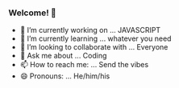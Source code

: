 ### Welcome! 👋 
- 🔭 I’m currently working on ... JAVASCRIPT
- 🌱 I’m currently learning ... whatever you need
- 👯 I’m looking to collaborate with ... Everyone
- 💬 Ask me about ... Coding
- 📫 How to reach me: ... Send the vibes
- 😄 Pronouns: ... He/him/his


